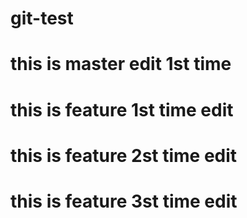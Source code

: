 # git-test

# this is master edit 1st time
# this is feature 1st time edit

# this is feature 2st time edit

# this is feature 3st time edit
